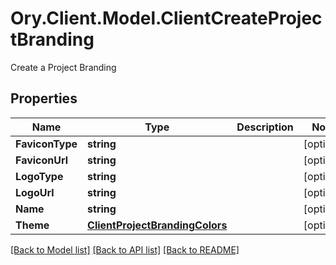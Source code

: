 # Ory.Client.Model.ClientCreateProjectBranding
Create a Project Branding

## Properties

Name | Type | Description | Notes
------------ | ------------- | ------------- | -------------
**FaviconType** | **string** |  | [optional] 
**FaviconUrl** | **string** |  | [optional] 
**LogoType** | **string** |  | [optional] 
**LogoUrl** | **string** |  | [optional] 
**Name** | **string** |  | [optional] 
**Theme** | [**ClientProjectBrandingColors**](ClientProjectBrandingColors.md) |  | [optional] 

[[Back to Model list]](../README.md#documentation-for-models) [[Back to API list]](../README.md#documentation-for-api-endpoints) [[Back to README]](../README.md)

